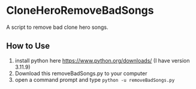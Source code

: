 # CloneHeroRemoveBadSongs
A script to remove bad clone hero songs. 

## How to Use
1. install python here https://www.python.org/downloads/ (I have version 3.11.9)
2. Download this removeBadSongs.py to your computer
3. open a command prompt and type ``python -u removeBadSongs.py``
